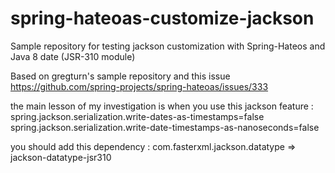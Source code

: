 # spring-hateoas-customize-jackson

Sample repository for testing jackson customization with Spring-Hateos and Java 8 date (JSR-310 module)
 
Based on gregturn's sample repository and this issue https://github.com/spring-projects/spring-hateoas/issues/333 

the main lesson of my investigation is when you use this jackson feature :
spring.jackson.serialization.write-dates-as-timestamps=false
spring.jackson.serialization.write-date-timestamps-as-nanoseconds=false

you should add this dependency :
com.fasterxml.jackson.datatype => jackson-datatype-jsr310



